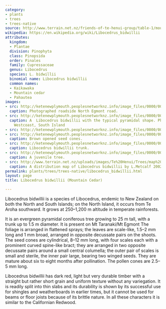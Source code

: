 ```yaml
---
category:
- plants
- trees
- trees-native
source: http://www.terrain.net.nz/friends-of-te-henui-group/table-1/mountain-cedar-libocedrus-bidwillii.html
wikipedia: https://en.wikipedia.org/wiki/Libocedrus_bidwillii
attributes:
  kingdom:
  - Plantae
  division: Pinophyta
  class: Pinopsida
  order: Pinales
  family: Cupressaceae
  genus: Libocedrus
  species: L. bidwillii
  binomial name: Libocedrus bidwillii
  common names:
  - Kaikawaka
  - Mountain cedar
  - Pahautea
images:
- src: http://ketenewplymouth.peoplesnetworknz.info/image_files/0000/0004/6629/Libocedrus_bidwillii__Native_Cedar__Pahautea.JPG
  caption: Photographed roadside North Egmont road.
- src: http://ketenewplymouth.peoplesnetworknz.info/image_files/0000/0001/9099/Libocedrus_bidwillii.Mountian_cedar.Mountian_cedar__Kaikawaka_Pahautea-5.JPG
  caption: A  Libocedrus bidwillii with the typical pyramidal shape. Photographed
    Westcoast, South Island
- src: http://ketenewplymouth.peoplesnetworknz.info/image_files/0000/0004/6619/Libocedrus_bidwillii__Native_Cedar__Pahautea-007.JPG
- src: http://ketenewplymouth.peoplesnetworknz.info/image_files/0000/0004/6624/Libocedrus_bidwillii__Native_Cedar__Pahautea..JPG
  caption: Brown opened seed cones.
- src: http://ketenewplymouth.peoplesnetworknz.info/image_files/0000/0001/9774/Libocedrus_bidwillii_trunk__Mountain_cedar-5.JPG
  caption: Libocedrus bidwillii trunk.
- src: http://ketenewplymouth.peoplesnetworknz.info/image_files/0000/0001/9104/Libocedrus_bidwillii.Mountian_cedar.Mountian_cedar__Kaikawaka_Pahautea.JPG
  caption: A juvenile tree.
- src: http://www.terrain.net.nz/uploads/images/Te%20Henui/Trees/map%20MT%20Cedar.gif
  caption: A distribution map of Libocedrus bidwillii by L.Metcalf 2002
permalink: plants/trees/trees-native/libocedrus_bidwillii.html
layout: page
title: Libocedrus bidwillii (Mountain Cedar)

---
```

Libocedrus bidwillii is a species of Libocedrus, endemic to New Zealand on both the North and South Islands; on the North Island, it occurs from Te Aroha southward. It grows at 250–1,200 m altitude in temperate rainforests.

It is an evergreen pyramidal coniferous tree growing to 25 m tall, with a trunk up to 1.5 m diameter. It is present on Mt Taranaki/Mt Egmont
The foliage is arranged in flattened sprays; the leaves are scale-like, 1.5–2 mm long and 1 mm broad, arranged in opposite decussate pairs on the shoots. The seed cones are cylindrical, 8–12 mm long, with four scales each with a prominent curved spine-like bract; they are arranged in two opposite decussate pairs around a small central columella; the outer pair of scales is small and sterile, the inner pair large, bearing two winged seeds. They are mature about six to eight months after pollination. The pollen cones are 2.5–5 mm long.</p> <p class="MsoNormal">Libocedrus bidwillii has dark red, light but very durable timber with a straight but rather short grain and uniform texture without any variegation. It is readily split into thin slabs and its durability is shown by its successful use for shingles and weatherboards in earlier times, but it cannot be used for beams or floor joists because of its brittle nature. In all these characters it is similar to the Californian Redwood.
